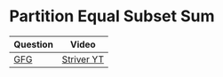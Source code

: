 Partition Equal Subset Sum
===


|Question|Video|
|-|-|
|[GFG](https://practice.geeksforgeeks.org/problems/subset-sum-problem2014/1)|[Striver YT](https://youtu.be/7win3dcgo3k)|